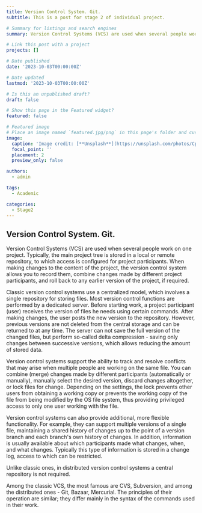 ```yaml
---
title: Version Control System. Git.
subtitle: This is a post for stage 2 of individual project.

# Summary for listings and search engines
summary: Version Control Systems (VCS) are used when several people work on one project.

# Link this post with a project
projects: []

# Date published
date: '2023-10-03T00:00:00Z'

# Date updated
lastmod: '2023-10-03T00:00:00Z'

# Is this an unpublished draft?
draft: false

# Show this page in the Featured widget?
featured: false

# Featured image
# Place an image named `featured.jpg/png` in this page's folder and customize its options here.
image:
  caption: 'Image credit: [**Unsplash**](https://unsplash.com/photos/CpkOjOcXdUY)'
  focal_point: ''
  placement: 2
  preview_only: false

authors:
  - admin

tags:
  - Academic

categories:
  - Stage2
---
```


## Version Control System. Git.

Version Control Systems (VCS) are used when several people work on one project. Typically, the main project tree is stored in a local or remote repository, to which access is configured for project participants. When making changes to the content of the project, the version control system allows you to record them, combine changes made by different project participants, and roll back to any earlier version of the project, if required.

Classic version control systems use a centralized model, which involves a single repository for storing files. Most version control functions are performed by a dedicated server. Before starting work, a project participant (user) receives the version of files he needs using certain commands. After making changes, the user posts the new version to the repository. However, previous versions are not deleted from the central storage and can be returned to at any time. The server can not save the full version of the changed files, but perform so-called delta compression - saving only changes between successive versions, which allows reducing the amount of stored data.

Version control systems support the ability to track and resolve conflicts that may arise when multiple people are working on the same file. You can combine (merge) changes made by different participants (automatically or manually), manually select the desired version, discard changes altogether, or lock files for change. Depending on the settings, the lock prevents other users from obtaining a working copy or prevents the working copy of the file from being modified by the OS file system, thus providing privileged access to only one user working with the file.

Version control systems can also provide additional, more flexible functionality. For example, they can support multiple versions of a single file, maintaining a shared history of changes up to the point of a version branch and each branch's own history of changes. In addition, information is usually available about which participants made what changes, when, and what changes. Typically this type of information is stored in a change log, access to which can be restricted.

Unlike classic ones, in distributed version control systems a central repository is not required.

Among the classic VCS, the most famous are CVS, Subversion, and among the distributed ones - Git, Bazaar, Mercurial. The principles of their operation are similar; they differ mainly in the syntax of the commands used in their work.


